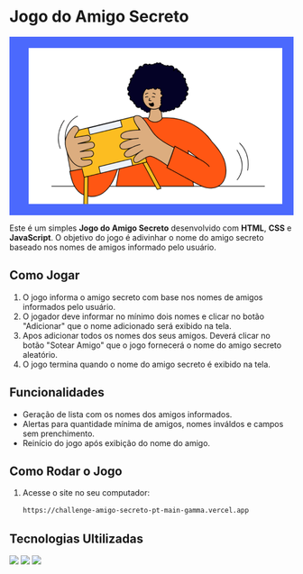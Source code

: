 # Jogo do Amigo Secreto

<div><p align="right" style="background-color:#4B69FD; display: block; margin-left: auto; margin-right: auto; padding: 20px;">
  
  <img src="assets/amigo-secreto.png" alt="Imagem do Jogo do Amigo Secreto" style="vertical-align: middle;">
</p></div>

Este é um simples **Jogo do Amigo Secreto** desenvolvido com **HTML**, **CSS** e **JavaScript**. O objetivo do jogo é adivinhar o nome do amigo secreto baseado nos nomes de amigos informado pelo usuário.

## Como Jogar

1. O jogo informa o amigo secreto com base nos nomes de amigos informados pelo usuário.
2. O jogador deve informar no mínimo dois nomes e clicar no botão "Adicionar" que o nome adicionado será exibido na tela.
3. Apos adicionar todos os nomes dos seus amigos. Deverá clicar no botão "Sotear Amigo" que o  jogo fornecerá o nome do amigo secreto aleatório.
4. O jogo termina quando o nome do amigo secreto é exibido na tela.

## Funcionalidades

- Geração de lista com os nomes dos amigos informados.
- Alertas para quantidade mínima de amigos, nomes inváldos e campos sem prenchimento.
- Reinício do jogo após exibição do nome do amigo.

## Como Rodar o Jogo

1. Acesse o site no seu computador:

   ```bash
   https://challenge-amigo-secreto-pt-main-gamma.vercel.app
## Tecnologias Ultilizadas
<div>
  <img src="https://img.shields.io/badge/HTML-239120?style=for-the-badge&logo=html5&logoColor=white">
  <img src="https://img.shields.io/badge/CSS-239120?&style=for-the-badge&logo=css3&logoColor=white">
  <img src="https://img.shields.io/badge/JavaScript-F7DF1E?style=for-the-badge&logo=javascript&logoColor=black">
</div>

